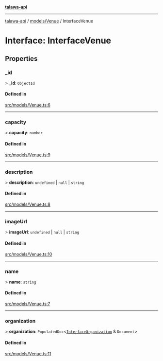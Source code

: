 [**talawa-api**](../../../README.md)

***

[talawa-api](../../../modules.md) / [models/Venue](../README.md) / InterfaceVenue

# Interface: InterfaceVenue

## Properties

### \_id

\> **\_id**: `ObjectId`

#### Defined in

[src/models/Venue.ts:6](https://github.com/PalisadoesFoundation/talawa-api/blob/832d310bae30bd8cb45fb1b44f62dd776dccc52f/src/models/Venue.ts#L6)

***

### capacity

\> **capacity**: `number`

#### Defined in

[src/models/Venue.ts:9](https://github.com/PalisadoesFoundation/talawa-api/blob/832d310bae30bd8cb45fb1b44f62dd776dccc52f/src/models/Venue.ts#L9)

***

### description

\> **description**: `undefined` \| `null` \| `string`

#### Defined in

[src/models/Venue.ts:8](https://github.com/PalisadoesFoundation/talawa-api/blob/832d310bae30bd8cb45fb1b44f62dd776dccc52f/src/models/Venue.ts#L8)

***

### imageUrl

\> **imageUrl**: `undefined` \| `null` \| `string`

#### Defined in

[src/models/Venue.ts:10](https://github.com/PalisadoesFoundation/talawa-api/blob/832d310bae30bd8cb45fb1b44f62dd776dccc52f/src/models/Venue.ts#L10)

***

### name

\> **name**: `string`

#### Defined in

[src/models/Venue.ts:7](https://github.com/PalisadoesFoundation/talawa-api/blob/832d310bae30bd8cb45fb1b44f62dd776dccc52f/src/models/Venue.ts#L7)

***

### organization

\> **organization**: `PopulatedDoc`\<[`InterfaceOrganization`](../../Organization/interfaces/InterfaceOrganization.md) & `Document`\>

#### Defined in

[src/models/Venue.ts:11](https://github.com/PalisadoesFoundation/talawa-api/blob/832d310bae30bd8cb45fb1b44f62dd776dccc52f/src/models/Venue.ts#L11)
